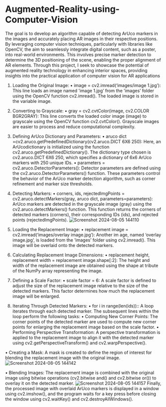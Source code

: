 # Augmented-Reality-using-Computer-Vision
The goal is to develop an algorithm capable of detecting ArUco markers in the images and accurately placing AR images in their respective positions. By leveraging computer vision techniques, particularly with libraries like OpenCV, the aim to seamlessly integrate digital content, such as a poster, into real-world environments. This involves precise marker detection to determine the 3D positioning of the scene, enabling the proper alignment of AR elements. Through this project, I seek to showcase the potential of augmented reality technology in enhancing interior spaces, providing insights into the practical application of computer vision for AR applications

1. Loading the Original Image: • image = cv2.imread(‘images/image 1.jpg’): This line loads an image named ’image 1.jpg’ from the ’images’ folder using the OpenCV function cv2.imread(). The loaded image is stored in the variable image.

2. Converting to Grayscale: • gray = cv2.cvtColor(image, cv2.COLOR BGR2GRAY): This line converts the loaded color image (image) to grayscale using the OpenCV function cv2.cvtColor(). Grayscale images are easier to process and reduce computational complexity.

3. Defining ArUco Dictionary and Parameters: • aruco dict =cv2.aruco.getPredefinedDictionary(cv2.aruco.DICT 6X6 250): Here, an ArUcodictionary is initialized using the function cv2.aruco.getPredefinedDictionary(). The dictionary type chosen is cv2.aruco.DICT 6X6 250, which specifies a dictionary of 6x6 ArUco markers with 250 unique IDs. • parameters = cv2.aruco.DetectorParameters(): Detector parameters are defined using the cv2.aruco.DetectorParameters() function. These parameters control the behavior of the ArUco marker detection algorithm, such as corner refinement and marker size thresholds.

4. Detecting Markers: • corners, ids, rejectedImgPoints = cv2.aruco.detectMarkers(gray, aruco dict, parameters=parameters): ArUco markers are detected in the grayscale image (gray) using the cv2.aruco.detectMarkers() function. This function returns the corners of detected markers (corners), their corresponding IDs (ids), and rejected points (rejectedImgPoints).
![Screenshot 2024-08-05 144110](https://github.com/user-attachments/assets/ed49b6e1-99e8-4291-b0a7-0e1a29add78b)
5. Loading the Replacement Image: • replacement image = cv2.imread(‘images/overlay image.jpg’): Another im age, named ‘overlay image.jpg’, is loaded from the ’images’ folder using cv2.imread(). This image will be overlaid onto the detected markers.

6. Calculating Replacement Image Dimensions: • replacement height, replacement width = replacement image.shape[:2]: The height and width of the replacement image are obtained using the shape at tribute of the NumPy array representing the image.

7. Defining a Scale Factor: • scale factor = 6: A scale factor is defined to adjust the size of the replacement image relative to the size of the detected markers. This factor determines how much the replacement image will be enlarged.

8. Iterating Through Detected Markers: • for i in range(len(ids)):: A loop iterates through each detected marker. The subsequent lines within the loop perform the following tasks: • Computing New Corner Points: The corner points of the detected marker are used to compute new corner points for enlarging the replacement image based on the scale factor.
• Performing Perspective Transformation: A perspective transformation is applied to the replacement image to align it with the detected marker using cv2.getPerspectiveTransform() and cv2.warpPerspective().

• Creating a Mask: A mask is created to define the region of interest for blending the replacement image with the original image.
![Screenshot 2024-08-05 144142](https://github.com/user-attachments/assets/5cd0c782-cf4c-40bb-b981-4b2ea640b06f)

• Blending Images: The replacement image is combined with the original image using bitwise operations (cv2.bitwise and() and cv2.bitwise or()) to overlay it on the detected marker.
![Screenshot 2024-08-05 144157](https://github.com/user-attachments/assets/a0851fb3-6065-4f2a-8ad4-15bfecc4b238)
Finally, the processed image with overlaid ArUco markers is displayed in a window using cv2.imshow(), and the program waits for a key press before closing the window using cv2.waitKey() and cv2.destroyAllWindows().
